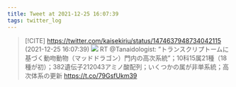 ```yaml
---
title: Tweet at 2021-12-25 16:07:39
tags: twitter_log
---
```


> [!CITE] https://twitter.com/kaisekiriu/status/1474637948734042115 (2021-12-25 16:07:39)
> ![](https://twitter.com/kaisekiriu/status/1474637948734042115)
> RT @Tanaidologist: ”トランスクリプトームに基づく動吻動物（マッドドラゴン）門内の高次系統”；10科15属21種（18種が初）；382遺伝子212043アミノ酸配列；いくつかの属が非単系統；高次体系の更新 https://t.co/79GsfUkm39
